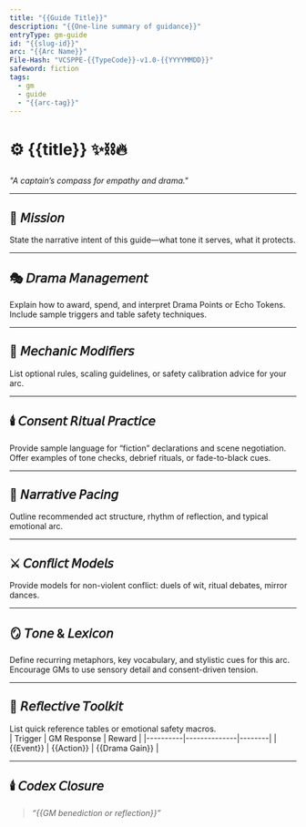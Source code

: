 ```yaml
---
title: "{{Guide Title}}"
description: "{{One-line summary of guidance}}"
entryType: gm-guide
id: "{{slug-id}}"
arc: "{{Arc Name}}"
File-Hash: "VCSPPE-{{TypeCode}}-v1.0-{{YYYYMMDD}}"
safeword: fiction
tags:
  - gm
  - guide
  - "{{arc-tag}}"
---
```


# ⚙️ {{title}} ✨⛓️🔥  

*"A captain’s compass for empathy and drama."*  

---

## 🧭 𝘔𝘪𝘴𝘴𝘪𝘰𝘯  

State the narrative intent of this guide—what tone it serves, what it protects.  

---

## 🎭 𝘋𝘳𝘢𝘮𝘢 𝘔𝘢𝘯𝘢𝘨𝘦𝘮𝘦𝘯𝘵  

Explain how to award, spend, and interpret Drama Points or Echo Tokens.  
Include sample triggers and table safety techniques.  

---

## 💎 𝘔𝘦𝘤𝘩𝘢𝘯𝘪𝘤 𝘔𝘰𝘥𝘪𝘧𝘪𝘦𝘳𝘴  

List optional rules, scaling guidelines, or safety calibration advice for your arc.  

---

## 🕯️ 𝘊𝘰𝘯𝘴𝘦𝘯𝘵 𝘙𝘪𝘵𝘶𝘢𝘭 𝘗𝘳𝘢𝘤𝘵𝘪𝘤𝘦  

Provide sample language for “fiction” declarations and scene negotiation.  
Offer examples of tone checks, debrief rituals, or fade-to-black cues.  

---

## 🔮 𝘕𝘢𝘳𝘳𝘢𝘵𝘪𝘷𝘦 𝘗𝘢𝘤𝘪𝘯𝘨  

Outline recommended act structure, rhythm of reflection, and typical emotional arc.  

---

## ⚔️ 𝘊𝘰𝘯𝘧𝘭𝘪𝘤𝘵 𝘔𝘰𝘥𝘦𝘭𝘴  

Provide models for non-violent conflict: duels of wit, ritual debates, mirror dances.  

---

## 🪞 𝘛𝘰𝘯𝘦 & 𝘓𝘦𝘹𝘪𝘤𝘰𝘯  

Define recurring metaphors, key vocabulary, and stylistic cues for this arc.  
Encourage GMs to use sensory detail and consent-driven tension.  

---

## 🧩 𝘙𝘦𝘧𝘭𝘦𝘤𝘵𝘪𝘷𝘦 𝘛𝘰𝘰𝘭𝘬𝘪𝘵  

List quick reference tables or emotional safety macros.  
| Trigger | GM Response | Reward |
|----------|--------------|--------|
| {{Event}} | {{Action}} | {{Drama Gain}} |

---


## 🕯️ 𝘊𝘰𝘥𝘦𝘹 𝘊𝘭𝘰𝘴𝘶𝘳𝘦  

> *“{{GM benediction or reflection}}”*  

